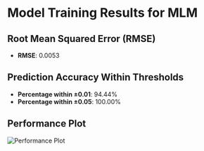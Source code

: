 # Model Training Results for MLM

## Root Mean Squared Error (RMSE)
- **RMSE**: 0.0053

## Prediction Accuracy Within Thresholds
- **Percentage within ±0.01**: 94.44%
- **Percentage within ±0.05**: 100.00%

## Performance Plot
![Performance Plot](../imgs/MLM.png)
